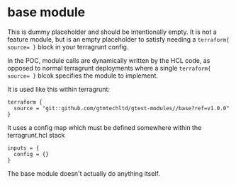 # base module

This is dummy placeholder and should be intentionally empty. It is not a feature module, but is
an empty placeholder to satisfy needing a `terraform{ source= }` block in your terragrunt
config.

In the POC, module calls are dynamically written by the HCL code, as opposed to normal
terragrunt deployments where a single `terraform{ source= }` blcok specifies the module
to implement.

It is used like this within terragrunt:

```
terraform {
  source = "git::github.com/gtmtechltd/gtest-modules//base?ref=v1.0.0"
}
```

It uses a config map which must be defined somewhere within the terragrunt.hcl stack

```
inputs = {
  config = {}
}
```

The base module doesn't actually do anything itself.

